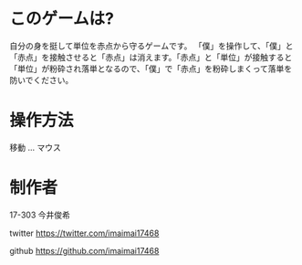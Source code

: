 # このゲームは?
自分の身を挺して単位を赤点から守るゲームです。
「僕」を操作して、「僕」と「赤点」を接触させると「赤点」は消えます。「赤点」と「単位」が接触すると「単位」が粉砕され落単となるので、「僕」で「赤点」を粉砕しまくって落単を防いでください。

# 操作方法
移動 ... マウス

# 制作者
17-303 今井俊希

twitter
https://twitter.com/imaimai17468

github 
https://github.com/imaimai17468